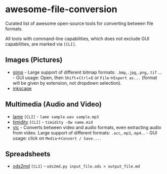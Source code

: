 # awesome-file-conversion
Curated list of awesome open-source tools for converting between file formats.

All tools with command-line capabilities, which does not exclude GUI capabilities, are marked via `[CLI]`.

## Images (Pictures)
- [gimp](https://www.gimp.org) - Large support of different bitmap formats: `.bmp`,`.jpg`,`.png`,`.tif` ... - GUI usage: Open, then `Shift`+`Ctrl`+`E` or `File`->`Export as...` (format will be given by extension, not dropdown selection). 
- [inkscape]()

## Multimedia (Audio and Video)
- [lame](https://man.cx/lame(1)) `[CLI]` - `lame sample.wav sample.mp3`
- [timidity](https://man.cx/timidity(1)) `[CLI]` - `timidity -Ow name.mid`
- [vlc](https://www.videolan.org) - Converts between video and audio formats, even extracting audio from video. Large support of different formats: `.acc`,`.mp3`,`.mp4`... - GUI usage: click on `Media`->`Convert / Save...`.

## Spreadsheets
- [ods2md](https://github.com/kennytm/ods2md) `[CLI]` - `ods2md.py input_file.ods > output_file.md`
